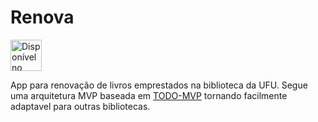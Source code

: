 # Renova

<a href='https://play.google.com/store/apps/details?id=br.ufu.renova&utm_source=github&pcampaignid=MKT-Other-global-all-co-prtnr-py-PartBadge-Mar2515-1'><img alt='Disponível no Google Play' src='https://play.google.com/intl/en_us/badges/images/generic/pt_badge_web_generic.png' height="50px"/></a>

App para renovação de livros emprestados na biblioteca da UFU.
Segue uma arquitetura MVP baseada em [TODO-MVP](https://github.com/googlesamples/android-architecture/tree/todo-mvp/) tornando facilmente adaptavel para outras bibliotecas.
